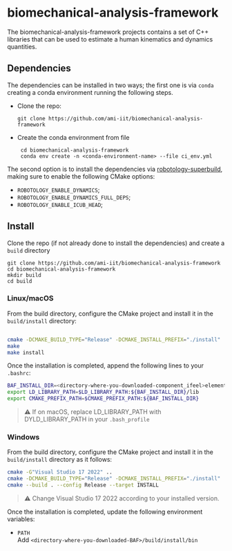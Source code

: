 # biomechanical-analysis-framework

The biomechanical-analysis-framework projects contains a set of C++ libraries that can be used to estimate a human kinematics and dynamics quantities.

## Dependencies

The dependencies can be installed in two ways; the first one is via `conda` creating a conda environment running the following steps.
 
* Clone the repo:

   ```
   git clone https://github.com/ami-iit/biomechanical-analysis-framework
   ```
* Create the conda environment from file
  ```
   cd biomechanical-analysis-framework
   conda env create -n <conda-environment-name> --file ci_env.yml
   ```
The second option is to install the dependencies via [robotology-superbuild](https://github.com/robotology/robotology-superbuild/blob/master/README.md), making sure to enable the following CMake options:
   - `ROBOTOLOGY_ENABLE_DYNAMICS`;
   - `ROBOTOLOGY_ENABLE_DYNAMICS_FULL_DEPS`;
   - `ROBOTOLOGY_ENABLE_ICUB_HEAD`;

## Install

Clone the repo (if not already done to install the dependencies) and create a `build` directory

```
git clone https://github.com/ami-iit/biomechanical-analysis-framework
cd biomechanical-analysis-framework
mkdir build
cd build
```

### Linux/macOS

From the build directory, configure the CMake project and install it in the `build/install` directory:

```bash

cmake -DCMAKE_BUILD_TYPE="Release" -DCMAKE_INSTALL_PREFIX="./install" ..
make
make install
```

Once the installation is completed, append the following lines to your `.bashrc`:
```bash
BAF_INSTALL_DIR=<directory-where-you-downloaded-component_ifeel>element_wearable_sw/build/install
export LD_LIBRARY_PATH=$LD_LIBRARY_PATH:${BAF_INSTALL_DIR}/lib
export CMAKE_PREFIX_PATH=$CMAKE_PREFIX_PATH:${BAF_INSTALL_DIR}
```

>:warning: If on macOS, replace LD_LIBRARY_PATH with DYLD_LIBRARY_PATH in your `.bash_profile`


### Windows

From the build directory, configure the CMake project and install it in the `build/install` directory as it follows:

```bash
cmake -G"Visual Studio 17 2022" .. 
cmake -DCMAKE_BUILD_TYPE="Release" -DCMAKE_INSTALL_PREFIX="./install" .
cmake --build . --config Release --target INSTALL
```

>:warning: Change Visual Studio 17 2022 according to your installed version.

Once the installation is completed, update the following environment variables:

- `PATH`  
Add `<directory-where-you-downloaded-BAF>/build/install/bin`
